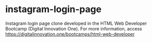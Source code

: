 # instagram-login-page
Instagram login page clone developed in the HTML Web Developer Bootcamp (Digital Innovation One). For more information, access https://digitalinnovation.one/bootcamps/html-web-developer
